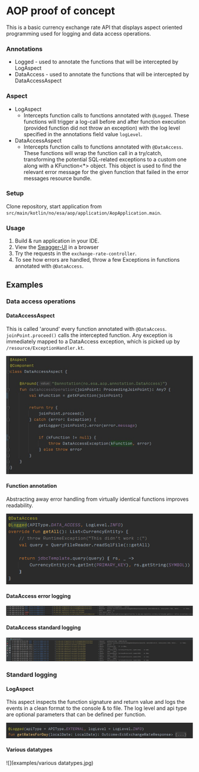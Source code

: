 # AOP proof of concept
This is a basic currency exchange rate API that displays aspect oriented programming used for logging and data access operations.

### Annotations
- Logged - used to annotate the functions that will be intercepted by LogAspect
- DataAccess - used to annotate the functions that will be intercepted by DataAccessAspect

### Aspect
- LogAspect 
    - Intercepts function calls to functions annotated with `@Logged`. 
    These functions will trigger a log-call before and after function execution (provided function did not throw an exception) with the log level specified in the annotations field value `logLevel`.
- DataAccessAspect
    - Intercepts function calls to functions annotated with `@DataAccess`.
    These functions will wrap the function call in a try/catch, transforming the potential SQL-related exceptions to a custom one along with a KFunction<*> object. This object is used to 
    find the relevant error message for the given function that failed in the error messages resource bundle.

### Setup
Clone repository, start application from `src/main/kotlin/no/esa/aop/application/AopApplication.main`.

### Usage
1. Build & run application in your IDE.
2. View the [Swagger-UI](http://localhost:8096/swagger-ui.html) in a browser
3. Try the requests in the `exchange-rate-controller`.
4. To see how errors are handled, throw a few Exceptions in functions annotated with `@DataAccess`.

## Examples

### Data access operations

#### DataAccessAspect
This is called 'around' every function annotated with `@DataAccess`. `joinPoint.proceed()` calls the intercepted function. Any exception is immediately mapped to a DataAccess exception,
which is picked up by `/resource/ExceptionHandler.kt`.

![](https://github.com/EivindAntonsen/spring-aspect-poc/blob/master/examples/DataAccess%20Aspect.jpg)

#### Function annotation
Abstracting away error handling from virtually identical functions improves readability.

![](https://github.com/EivindAntonsen/spring-aspect-poc/blob/master/examples/DataAccess%20function%203.jpg)

#### DataAccess error logging

![](https://github.com/EivindAntonsen/spring-aspect-poc/blob/master/examples/DataAccess%20console%20error%203.jpg)

#### DataAccess standard logging
![](https://github.com/EivindAntonsen/spring-aspect-poc/blob/master/examples/Console%201.jpg)

### Standard logging

#### LogAspect
This aspect inspects the function signature and return value and logs the events in a clean format to the console & to file.
The log level and api type are optional parameters that can be defined per function.

![](https://github.com/EivindAntonsen/spring-aspect-poc/blob/master/examples/Logged%20function%20example%201.jpg)


#### Various datatypes

![](examples/various datatypes.jpg)
